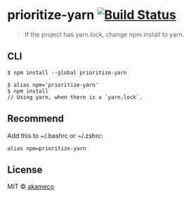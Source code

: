 # prioritize-yarn [![Build Status](https://travis-ci.org/akameco/prioritize-yarn.svg?branch=master)](https://travis-ci.org/akameco/prioritize-yarn)

> If the project has yarn.lock, change npm install to yarn.

## CLI

```
$ npm install --global prioritize-yarn
```

```
$ alias npm='prioritize-yarn'
$ npm install
// Using yarn, when there is a `yarn.lock`.
```

## Recommend

Add this to ~/.bashrc or ~/.zshrc:

```
alias npm=prioritize-yarn
```

## License

MIT © [akameco](http://akameco.github.io)
